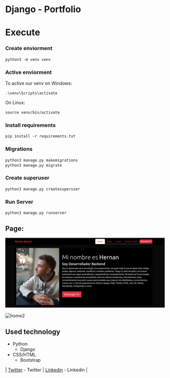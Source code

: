 # Django - Portfolio

# Execute

### Create enviorment

```
python3 -m venv venv
```

### Active enviorment

To active our venv on Windows:

```
.\venv\Scripts\activate
```

On Linux:

```
source venv/bin/activate
```

### Install requirements

```
pip install -r requirements.txt
```

### Migrations

```
python3 manage.py makemigrations
python3 manage.py migrate
```

### Create superuser

```
python3 manage.py createsuperuser
```

### Run Server

```
python3 manage.py runserver
```

## Page:

![home](./assets/home.png)

![home2](https://user-images.githubusercontent.com/103611875/223207629-bd15a846-0675-4f6b-b5d2-5242aa02ffcf.png)

## Used technology

- Python
  - Django
- CSS/HTML
  - Bootstrap

| [Twitter](https://twitter.com/hernagusdev) - Twitter | [Linkedin](https://www.linkedin.com/in/hernan-rosero/) - Linkedin |
